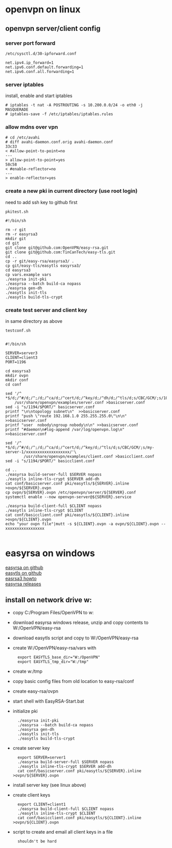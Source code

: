 
# openvpn on linux

## openvpn server/client config

### server port forward

```
/etc/sysctl.d/30-ipforward.conf

net.ipv4.ip_forward=1
net.ipv6.conf.default.forwarding=1
net.ipv6.conf.all.forwarding=1
```

### server iptables

install, enable and start iptables

```
# iptables -t nat -A POSTROUTING -s 10.200.0.0/24 -o eth0 -j MASQUERADE
# iptables-save -f /etc/iptables/iptables.rules
```

### allow mdns over vpn

```
# cd /etc/avahi
# diff avahi-daemon.conf.orig avahi-daemon.conf
33c33
< #allow-point-to-point=no
---
> allow-point-to-point=yes
58c58
< #enable-reflector=no
---
> enable-reflector=yes

```



### create a new pki in current directory (use root login)

need to add ssh key to github first

```
pkitest.sh

#!/bin/sh

rm -r git
rm -r easyrsa3
mkdir git
cd git
git clone git@github.com:OpenVPN/easy-rsa.git
git clone git@github.com:TinCanTech/easy-tls.git
cd ..
cp -r git/easy-rsa/easyrsa3/ .
cp git/easy-tls/easytls easyrsa3/
cd easyrsa3
cp vars.example vars
./easyrsa init-pki
./easyrsa --batch build-ca nopass
./easyrsa gen-dh
./easytls init-tls
./easytls build-tls-crypt

```

### create test server and client key

in same directory as above

```
testconf.sh


#!/bin/sh

SERVER=server3
CLIENT=client3
PORT=1196

cd easyrsa3
mkdir ovpn
mkdir conf
cd conf

sed '/^ *$/d;/^#/d;/^;/d;/^ca/d;/^cert/d;/^key/d;/^dh/d;/^tls/d;s/CBC/GCM/;s/10\.8/10.200/'\
	/usr/share/openvpn/examples/server.conf >basicserver.conf
sed -i "s/1194/$PORT/" basicserver.conf
printf "\n\ntopology subnet\n"	>>basicserver.conf
printf "push \"route 192.168.1.0 255.255.255.0\"\n\n" >>basicserver.conf
printf "user  nobody\ngroup nobody\n\n" >>basicserver.conf
printf "#daemon\n#log-append /var/log/openvpn.log\n" >>basicserver.conf

sed '/^ *$/d;/^#/d;/^;/d;/^ca/d;/^cert/d;/^key/d;/^tls/d;s/CBC/GCM/;s/my-server-1/xxxxxxxxxxxxxxxxxxx/'\
       	/usr/share/openvpn/examples/client.conf >basicclient.conf
sed -i "s/1194/$PORT/" basicclient.conf

cd ..
./easyrsa build-server-full $SERVER nopass
./easytls inline-tls-crypt $SERVER add-dh
cat conf/basicserver.conf pki/easytls/${SERVER}.inline >ovpn/${SERVER}.ovpn
cp ovpn/${SERVER}.ovpn /etc/openvpn/server/${SERVER}.conf
systemctl enable --now openvpn-server@${SERVER}.service

./easyrsa build-client-full $CLIENT nopass
./easytls inline-tls-crypt $CLIENT
cat conf/basicclient.conf pki/easytls/${CLIENT}.inline >ovpn/${CLIENT}.ovpn
echo "your ovpn file"|mutt -s ${CLIENT}.ovpn -a ovpn/${CLIENT}.ovpn -- xxxxxxxxxxxxxxxxx


```

# easyrsa on windows

[easyrsa on github](https://github.com/OpenVPN/easy-rsa)  
[easytls on github](https://github.com/TinCanTech/easy-tls)  
[easrsa3 howto](https://community.openvpn.net/openvpn/wiki/EasyRSA3-OpenVPN-Howto#PKIprocedure:ProducingyourcompletePKIontheCAmachine)  
[easyrsa releases](https://github.com/OpenVPN/easy-rsa/releases/)

## install on network drive w:

* copy C:/Program Files/OpenVPN to w:  
* download easyrsa windows release, unzip and copy contents to W:/OpenVPN/easy-rsa
* download easytls script and copy to W:/OpenVPN/easy-rsa
* create W:/OpenVPN/easy-rsa/vars with

        export EASYTLS_base_dir="W:/OpenVPN"  
        export EASYTLS_tmp_dir="W:/tmp"  
* create w:/tmp
* copy basic config files from old location to easy-rsa/conf
* create easy-rsa/ovpn 
* start shell with EasyRSA-Start.bat
* initialize pki

        ./easyrsa init-pki
        ./easyrsa --batch build-ca nopass
        ./easyrsa gen-dh
        ./easytls init-tls
        ./easytls build-tls-crypt

* create server key

        export SERVER=server1
        ./easyrsa build-server-full $SERVER nopass
        ./easytls inline-tls-crypt $SERVER add-dh
        cat conf/basicserver.conf pki/easytls/${SERVER}.inline >ovpn/${SERVER}.ovpn

* install server key (see linux above)
* create client keys

        export CLIENT=client1
        ./easyrsa build-client-full $CLIENT nopass
        ./easytls inline-tls-crypt $CLIENT
        cat conf/basicclient.conf pki/easytls/${CLIENT}.inline >ovpn/${CLIENT}.ovpn

* script to create and email all client keys in a file

        shouldn't be hard



        
